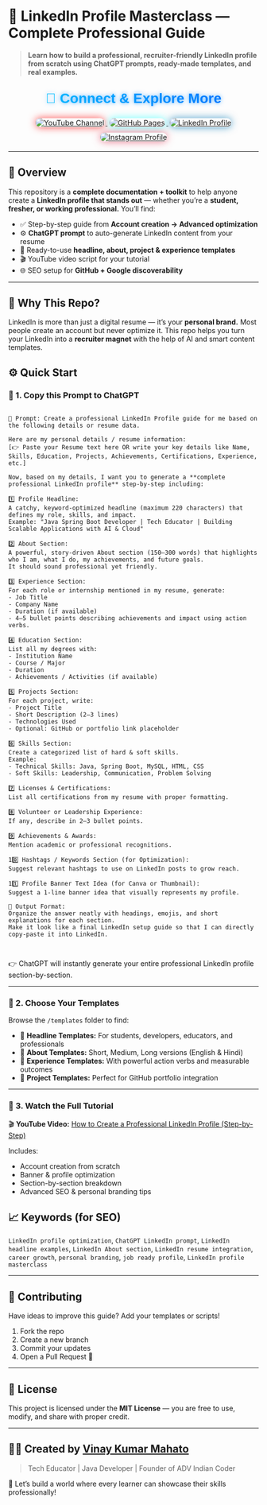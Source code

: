 # 🚀 LinkedIn Profile Masterclass — Complete Professional Guide

> **Learn how to build a professional, recruiter-friendly LinkedIn profile from scratch using ChatGPT prompts, ready-made templates, and real examples.**
<h2 align="center">
  <span style="font-family:'Poppins',sans-serif; font-weight:700; font-size:28px; background: linear-gradient(90deg,#00c6ff,#0072ff); -webkit-background-clip:text; -webkit-text-fill-color:transparent; text-shadow:0 0 8px rgba(0,140,255,0.7); animation: glow 2s infinite alternate;">
    🚀 Connect & Explore More
  </span>
</h2>

<p align="center">
  <a href="https://www.youtube.com/@ADVIndianCoder-i9y" target="_blank">
    <img src="https://img.shields.io/badge/Watch%20on-YouTube-FF0000?style=for-the-badge&logo=youtube&logoColor=white" alt="YouTube Channel" style="box-shadow:0 0 15px rgba(255,0,0,0.7); border-radius:12px; margin:6px; transform:scale(1.05); transition:0.3s;">
  </a>
  
  <a href="https://vinaykumarmahato.github.io/" target="_blank">
    <img src="https://img.shields.io/badge/View%20Live-GitHub%20Pages-24292F?style=for-the-badge&logo=github&logoColor=white" alt="GitHub Pages" style="box-shadow:0 0 15px rgba(0,255,255,0.6); border-radius:12px; margin:6px; transform:scale(1.05); transition:0.3s;">
  </a>
  
  <a href="https://www.linkedin.com/in/vinay-kumar860964/" target="_blank">
    <img src="https://img.shields.io/badge/See%20My%20LinkedIn%20Profile-0077B5?style=for-the-badge&logo=linkedin&logoColor=white" alt="LinkedIn Profile" style="box-shadow:0 0 15px rgba(0,119,181,0.7); border-radius:12px; margin:6px; transform:scale(1.05); transition:0.3s;">
  </a>

  <a href="https://www.instagram.com/vinay_software_engineer/" target="_blank">
    <img src="https://img.shields.io/badge/Follow%20me%20on-Instagram-E4405F?style=for-the-badge&logo=instagram&logoColor=white" alt="Instagram Profile" style="box-shadow:0 0 15px rgba(228,64,95,0.7); border-radius:12px; margin:6px; transform:scale(1.05); transition:0.3s;">
  </a>
</p>



---

## 📘 Overview

This repository is a **complete documentation + toolkit** to help anyone create a **LinkedIn profile that stands out** — whether you’re a **student, fresher, or working professional.**
You’ll find:

* ✅ Step-by-step guide from **Account creation → Advanced optimization**
* ⚙️ **ChatGPT prompt** to auto-generate LinkedIn content from your resume
* 📜 Ready-to-use **headline, about, project & experience templates**
* 🎬 YouTube video script for your tutorial
* 🌐 SEO setup for **GitHub + Google discoverability**

---

## 🧠 Why This Repo?

LinkedIn is more than just a digital resume — it’s your **personal brand.**
Most people create an account but never optimize it. This repo helps you turn your LinkedIn into a **recruiter magnet** with the help of AI and smart content templates.


## ⚙️ Quick Start

### 🪪 1. Copy this Prompt to ChatGPT

```

🧠 Prompt: Create a professional LinkedIn Profile guide for me based on the following details or resume data.

Here are my personal details / resume information:
[👉 Paste your Resume text here OR write your key details like Name, Skills, Education, Projects, Achievements, Certifications, Experience, etc.]

Now, based on my details, I want you to generate a **complete professional LinkedIn profile** step-by-step including:

1️⃣ Profile Headline:  
A catchy, keyword-optimized headline (maximum 220 characters) that defines my role, skills, and impact.  
Example: "Java Spring Boot Developer | Tech Educator | Building Scalable Applications with AI & Cloud"

2️⃣ About Section:  
A powerful, story-driven About section (150–300 words) that highlights who I am, what I do, my achievements, and future goals.  
It should sound professional yet friendly.

3️⃣ Experience Section:  
For each role or internship mentioned in my resume, generate:
- Job Title  
- Company Name  
- Duration (if available)  
- 4–5 bullet points describing achievements and impact using action verbs.

4️⃣ Education Section:  
List all my degrees with:
- Institution Name  
- Course / Major  
- Duration  
- Achievements / Activities (if available)

5️⃣ Projects Section:  
For each project, write:
- Project Title  
- Short Description (2–3 lines)  
- Technologies Used  
- Optional: GitHub or portfolio link placeholder

6️⃣ Skills Section:  
Create a categorized list of hard & soft skills.  
Example:  
- Technical Skills: Java, Spring Boot, MySQL, HTML, CSS  
- Soft Skills: Leadership, Communication, Problem Solving

7️⃣ Licenses & Certifications:  
List all certifications from my resume with proper formatting.

8️⃣ Volunteer or Leadership Experience:  
If any, describe in 2–3 bullet points.

9️⃣ Achievements & Awards:  
Mention academic or professional recognitions.

10️⃣ Hashtags / Keywords Section (for Optimization):  
Suggest relevant hashtags to use on LinkedIn posts to grow reach.

11️⃣ Profile Banner Text Idea (for Canva or Thumbnail):  
Suggest a 1-line banner idea that visually represents my profile.

📌 Output Format:
Organize the answer neatly with headings, emojis, and short explanations for each section.
Make it look like a final LinkedIn setup guide so that I can directly copy-paste it into LinkedIn.



```

👉 ChatGPT will instantly generate your entire professional LinkedIn profile section-by-section.

---

### 🧱 2. Choose Your Templates

Browse the `/templates` folder to find:

* 🎯 **Headline Templates:** For students, developers, educators, and professionals
* 📝 **About Templates:** Short, Medium, Long versions (English & Hindi)
* 💼 **Experience Templates:** With powerful action verbs and measurable outcomes
* 🚀 **Project Templates:** Perfect for GitHub portfolio integration

---

### 🎥 3. Watch the Full Tutorial

🎬 **YouTube Video:** [How to Create a Professional LinkedIn Profile (Step-by-Step)](https://www.youtube.com/@ADVIndianCoder-i9y)

Includes:

* Account creation from scratch
* Banner & profile optimization
* Section-by-section breakdown
* Advanced SEO & personal branding tips


## 📈 Keywords (for SEO)

`LinkedIn profile optimization`, `ChatGPT LinkedIn prompt`, `LinkedIn headline examples`, `LinkedIn About section`, `LinkedIn resume integration`, `career growth`, `personal branding`, `job ready profile`, `LinkedIn profile masterclass`

---

## 🤝 Contributing

Have ideas to improve this guide? Add your templates or scripts!

1. Fork the repo
2. Create a new branch
3. Commit your updates
4. Open a Pull Request 🚀

---

## 📜 License

This project is licensed under the **MIT License** — you are free to use, modify, and share with proper credit.

---

## 👨‍💻 Created by [Vinay Kumar Mahato](https://www.linkedin.com/in/vinay-kumar860964)

> Tech Educator | Java Developer | Founder of ADV Indian Coder

🎯 Let’s build a world where every learner can showcase their skills professionally!
